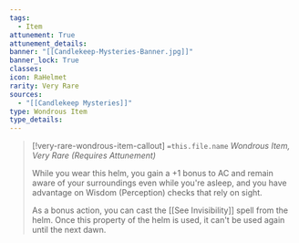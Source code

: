 ```yaml
---
tags:
  - Item
attunement: True
attunement_details: 
banner: "[[Candlekeep-Mysteries-Banner.jpg]]"
banner_lock: True
classes:
icon: RaHelmet
rarity: Very Rare
sources:
  - "[[Candlekeep Mysteries]]"
type: Wondrous Item
type_details: 
---
```

>[!very-rare-wondrous-item-callout] `=this.file.name`
>*Wondrous Item, Very Rare (Requires Attunement)*
>
>While you wear this helm, you gain a +1 bonus to AC and remain aware of your surroundings even while you're asleep, and you have advantage on Wisdom (Perception) checks that rely on sight.
>
>As a bonus action, you can cast the [[See Invisibility]] spell from the helm. Once this property of the helm is used, it can't be used again until the next dawn.
>
>

